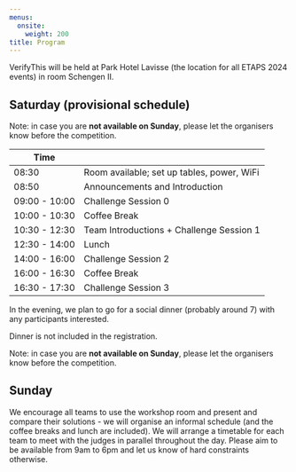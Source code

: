 ```yaml
---
menus: 
  onsite:
    weight: 200
title: Program
---
```


VerifyThis will be held at Park Hotel Lavisse (the location for all
ETAPS 2024 events) in room Schengen II.

## Saturday (provisional schedule)

Note: in case you are **not available on Sunday**, please let the
organisers know before the competition.

| Time|                                                    |
|-----|----------------------------------------------------|
|08:30|Room available; set up tables, power, WiFi|
|08:50| Announcements and Introduction|
|09:00 - 10:00|Challenge Session 0|
|10:00 - 10:30|Coffee Break|
|10:30 - 12:30|Team Introductions + Challenge Session 1|
|12:30 - 14:00|Lunch|
|14:00 - 16:00|Challenge Session 2|
|16:00 - 16:30|Coffee Break|
|16:30 - 17:30|Challenge Session 3|

In the evening, we plan to go for a social dinner (probably around 7) with any participants interested.

Dinner is not included in the registration.

Note: in case you are **not available on Sunday**, please let the organisers know before the competition.

## Sunday

We encourage all teams to use the workshop room and present and compare
their solutions - we will organise an informal schedule (and the coffee
breaks and lunch are included). We will arrange a timetable for each
team to meet with the judges in parallel throughout the day. Please aim
to be available from 9am to 6pm and let us know of hard constraints
otherwise.
